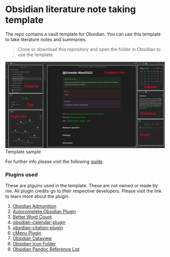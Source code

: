 # Obsidian literature note taking template

The repo contains a vault template for Obsidian. You can use this template to take literature notes and summaries.

>Clone or download this repository and open the folder in Obsidian to use the template

![](https://raw.githubusercontent.com/jeweljohnsonj/one-carat-blog/e9568721a48ce42a01b4ff22a2c57a404ab11241/posts/obsidian_zotero/images/obsidian_interface_inkscape.svg)
Template sample

For further info please visit the following [guide](https://one-carat-blog.netlify.app/posts/obsidian_zotero/).

### Plugins used

These are plguins used in the template. These are not owned or made by me. All plugin credits go to their respective developers. Please visit the link to learn more about the plugin.

1.    [Obsidian Admonition](https://github.com/valentine195/obsidian-admonition)
2.    [Autocomplete Obsidian Plugin](https://github.com/yeboster/autocomplete-obsidian)
3.    [Better Word Count](https://github.com/lukeleppan/better-word-count)
4.    [obsidian-calendar-plugin](https://github.com/liamcain/obsidian-calendar-plugin)
5.    [obsidian-citation-plugin](https://github.com/hans/obsidian-citation-plugin)
6.    [cMenu Plugin](https://github.com/chetachiezikeuzor/cMenu-Plugin)
7.    [Obsidian Dataview](https://github.com/blacksmithgu/obsidian-dataview)
8.    [Obsidian Icon Folder](https://github.com/FlorianWoelki/obsidian-icon-folder)
9.    [Obsidian Pandoc Reference List](https://github.com/mgmeyers/obsidian-pandoc-reference-list)
